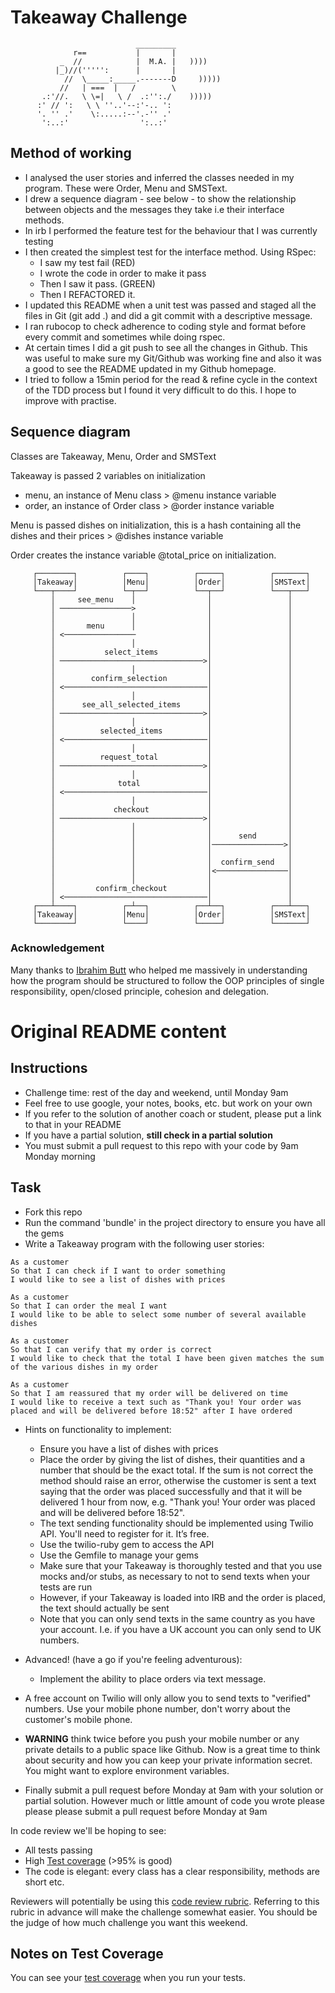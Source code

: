 Takeaway Challenge
==================
```
                            _________
              r==           |       |
           _  //            |  M.A. |   ))))
          |_)//(''''':      |       |
            //  \_____:_____.-------D     )))))
           //   | ===  |   /        \
       .:'//.   \ \=|   \ /  .:'':./    )))))
      :' // ':   \ \ ''..'--:'-.. ':
      '. '' .'    \:.....:--'.-'' .'
       ':..:'                ':..:'

 ```
Method of working
------------
- I analysed the user stories and inferred the classes needed in my program. These were Order, Menu and SMSText.
- I drew a sequence diagram - see below - to show the relationship between objects and the messages they take i.e their interface methods.
- In irb I performed the feature test for the behaviour that I was currently testing
- I then created the simplest test for the interface method. Using RSpec: 
  * I saw my test fail (RED)
   * I wrote the code in order to make it pass
   * Then I saw it pass. (GREEN)
   * Then I REFACTORED it.
- I updated this README when a unit test was passed and staged all the files in Git (git add .) and did a git commit with a descriptive message.
- I ran rubocop to check adherence to coding style and format before every commit and sometimes while doing rspec.
- At certain times I did a git push to see all the changes in Github. This was useful to make sure my Git/Github was working fine and also it was a good to see the README updated in my Github homepage.
- I tried to follow a 15min period for the read & refine cycle in the context of the TDD process but I found it very difficult to do this. I hope to improve with practise.

Sequence diagram
--------------
Classes are Takeaway, Menu, Order and SMSText

Takeaway is passed 2 variables on initialization
- menu, an instance of Menu class > @menu instance variable
- order, an instance of Order class > @order instance variable

Menu is passed dishes on initialization, this is a hash containing all the dishes and their prices > @dishes instance variable

Order creates the instance variable @total_price on initialization.
```
     ┌────────┐          ┌────┐          ┌─────┐          ┌───────┐
     │Takeaway│          │Menu│          │Order│          │SMSText│
     └───┬────┘          └─┬──┘          └──┬──┘          └───┬───┘
         │     see_menu    │                │                 │    
         │ ────────────────>                │                 │    
         │                 │                │                 │    
         │       menu      │                │                 │    
         │ <────────────────                │                 │    
         │                 │                │                 │    
         │           select_items           │                 │    
         │ ────────────────────────────────>│                 │    
         │                 │                │                 │    
         │        confirm_selection         │                 │    
         │ <────────────────────────────────│                 │    
         │                 │                │                 │    
         │      see_all_selected_items      │                 │    
         │ ────────────────────────────────>│                 │    
         │                 │                │                 │    
         │          selected_items          │                 │    
         │ <────────────────────────────────│                 │    
         │                 │                │                 │    
         │          request_total           │                 │    
         │ ────────────────────────────────>│                 │    
         │                 │                │                 │    
         │              total               │                 │    
         │ <────────────────────────────────│                 │    
         │                 │                │                 │    
         │             checkout             │                 │    
         │ ────────────────────────────────>│                 │    
         │                 │                │                 │    
         │                 │                │      send       │    
         │                 │                │────────────────>│    
         │                 │                │                 │    
         │                 │                │  confirm_send   │    
         │                 │                │<────────────────│    
         │                 │                │                 │    
         │         confirm_checkout         │                 │    
         │ <────────────────────────────────│                 │    
     ┌───┴────┐          ┌─┴──┐          ┌──┴──┐          ┌───┴───┐
     │Takeaway│          │Menu│          │Order│          │SMSText│
     └────────┘          └────┘          └─────┘          └───────┘
```

### Acknowledgement
Many thanks to [Ibrahim Butt](https://github.com/ibrahimbutt) who helped me massively in understanding how the program should be structured to follow the OOP principles of single responsibility, open/closed principle, cohesion and delegation.

Original README content
=======
Instructions
-------

* Challenge time: rest of the day and weekend, until Monday 9am
* Feel free to use google, your notes, books, etc. but work on your own
* If you refer to the solution of another coach or student, please put a link to that in your README
* If you have a partial solution, **still check in a partial solution**
* You must submit a pull request to this repo with your code by 9am Monday morning

Task
-----

* Fork this repo
* Run the command 'bundle' in the project directory to ensure you have all the gems
* Write a Takeaway program with the following user stories:

```
As a customer
So that I can check if I want to order something
I would like to see a list of dishes with prices

As a customer
So that I can order the meal I want
I would like to be able to select some number of several available dishes

As a customer
So that I can verify that my order is correct
I would like to check that the total I have been given matches the sum of the various dishes in my order

As a customer
So that I am reassured that my order will be delivered on time
I would like to receive a text such as "Thank you! Your order was placed and will be delivered before 18:52" after I have ordered
```

* Hints on functionality to implement:
  * Ensure you have a list of dishes with prices
  * Place the order by giving the list of dishes, their quantities and a number that should be the exact total. If the sum is not correct the method should raise an error, otherwise the customer is sent a text saying that the order was placed successfully and that it will be delivered 1 hour from now, e.g. "Thank you! Your order was placed and will be delivered before 18:52".
  * The text sending functionality should be implemented using Twilio API. You'll need to register for it. It’s free.
  * Use the twilio-ruby gem to access the API
  * Use the Gemfile to manage your gems
  * Make sure that your Takeaway is thoroughly tested and that you use mocks and/or stubs, as necessary to not to send texts when your tests are run
  * However, if your Takeaway is loaded into IRB and the order is placed, the text should actually be sent
  * Note that you can only send texts in the same country as you have your account. I.e. if you have a UK account you can only send to UK numbers.

* Advanced! (have a go if you're feeling adventurous):
  * Implement the ability to place orders via text message.

* A free account on Twilio will only allow you to send texts to "verified" numbers. Use your mobile phone number, don't worry about the customer's mobile phone.

* **WARNING** think twice before you push your mobile number or any private details to a public space like Github. Now is a great time to think about security and how you can keep your private information secret. You might want to explore environment variables.

* Finally submit a pull request before Monday at 9am with your solution or partial solution.  However much or little amount of code you wrote please please please submit a pull request before Monday at 9am


In code review we'll be hoping to see:

* All tests passing
* High [Test coverage](https://github.com/makersacademy/course/blob/master/pills/test_coverage.md) (>95% is good)
* The code is elegant: every class has a clear responsibility, methods are short etc.

Reviewers will potentially be using this [code review rubric](docs/review.md).  Referring to this rubric in advance will make the challenge somewhat easier.  You should be the judge of how much challenge you want this weekend.

Notes on Test Coverage
------------------

You can see your [test coverage](https://github.com/makersacademy/course/blob/master/pills/test_coverage.md) when you run your tests.
